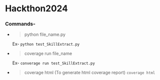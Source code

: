 # Hackthon2024



### Commands-
* >python file_name.py 
   
    Ex- `python test_SkillExtract.py`

* >coverage run file_name 

    Ex- `converage run test_SkillExtract.py`

* >coverage html (To generate html coverage report)
    `coverage html`